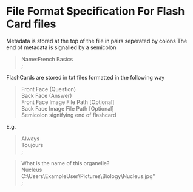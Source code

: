 # File Format Specification For Flash Card files

Metadata is stored at the top of the file in pairs seperated by colons
The end of metadata is signalled by a semicolon

>Name:French Basics  
>;  

FlashCards are stored in txt files formatted in the following way

>Front Face (Question)  
>Back Face (Answer)  
>Front Face Image File Path [Optional]  
>Back Face Image File Path [Optional]  
>Semicolon signifying end of flashcard  

E.g.

>Always  
>Toujours  
>;  

>What is the name of this organelle?  
>Nucleus  
>C:\Users\ExampleUser\Pictures\Biology\Nucleus.jpg"  
>;  